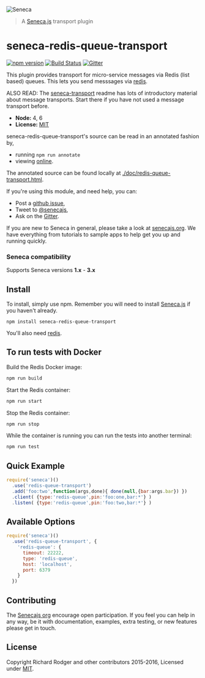 ![Seneca](http://senecajs.org/files/assets/seneca-logo.png)
> A [Seneca.js][] transport plugin

# seneca-redis-queue-transport
[![npm version][npm-badge]][npm-url]
[![Build Status][travis-badge]][travis-url]
[![Gitter][gitter-badge]][gitter-url]

This plugin provides transport for micro-service messages via Redis (list based) queues.
This lets you send messsages via [redis](http://redis.io/).

ALSO READ: The [seneca-transport](http://github.com/rjrodger/seneca-transport) readme has lots of introductory material about message transports. Start there if you have not used a message transport before.

- __Node:__ 4, 6
- __License:__ [MIT][]

seneca-redis-queue-transport's source can be read in an annotated fashion by,

- running `npm run annotate`
- viewing [online](https://github.com/senecajs/seneca-redis-queue-transport/doc/redis-queue-transport.html).

The annotated source can be found locally at [./doc/redis-queue-transport.html]().

If you're using this module, and need help, you can:

- Post a [github issue][],
- Tweet to [@senecajs][],
- Ask on the [Gitter][gitter-url].

If you are new to Seneca in general, please take a look at [senecajs.org][]. We have everything from
tutorials to sample apps to help get you up and running quickly.

### Seneca compatibility

Supports Seneca versions **1.x** - **3.x**

## Install
To install, simply use npm. Remember you will need to install [Seneca.js][] if you haven't already.

```
npm install seneca-redis-queue-transport
```

You'll also need [redis](http://redis.io/).

## To run tests with Docker
Build the Redis Docker image:
```sh
npm run build
```
Start the Redis container:
```sh
npm run start
```
Stop the Redis container:
```sh
npm run stop
```
While the container is running you can run the tests into another terminal:
```sh
npm run test
```

## Quick Example

```js
require('seneca')()
  .use('redis-queue-transport')
  .add('foo:two',function(args,done){ done(null,{bar:args.bar}) })
  .client( {type:'redis-queue',pin:'foo:one,bar:*'} )
  .listen( {type:'redis-queue',pin:'foo:two,bar:*'} )
```

## Available Options

```js
require('seneca')()
  .use('redis-queue-transport', {
    'redis-queue': {
      timeout: 22222,
      type: 'redis-queue',
      host: 'localhost',
      port: 6379
    }
  })
```

## Contributing
The [Senecajs org][] encourage open participation. If you feel you can help in any way, be it with
documentation, examples, extra testing, or new features please get in touch.

## License
Copyright Richard Rodger and other contributors 2015-2016, Licensed under [MIT][].

[npm-badge]: https://badge.fury.io/js/seneca-redis-queue-transport.svg
[npm-url]: https://badge.fury.io/js/seneca-redis-queue-transport
[travis-badge]: https://travis-ci.org/senecajs/seneca-redis-queue-transport.svg
[travis-url]: https://travis-ci.org/senecajs/seneca-redis-queue-transport
[gitter-badge]: https://badges.gitter.im/Join%20Chat.svg
[gitter-url]: https://gitter.im/senecajs/seneca

[MIT]: ./LICENSE
[Senecajs org]: https://github.com/senecajs/
[Seneca.js]: https://www.npmjs.com/package/seneca
[senecajs.org]: http://senecajs.org/
[redis]: http://redis.io/
[github issue]: https://github.com/senecajs/seneca-redis-queue-transport/issues
[@senecajs]: http://twitter.com/senecajs
